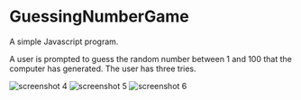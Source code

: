 # GuessingNumberGame

A simple Javascript program. 

A user is prompted to guess the random number between 1 and 100 that the computer has generated. The user has three tries. 

![screenshot 4](https://user-images.githubusercontent.com/26575291/31593410-7ab17792-b1fc-11e7-94d1-ec9d167f9778.png)
![screenshot 5](https://user-images.githubusercontent.com/26575291/31593409-79040626-b1fc-11e7-89b8-c675b387f2f1.png)
![screenshot 6](https://user-images.githubusercontent.com/26575291/31593405-774e55fc-b1fc-11e7-9c4e-e57c8488bc6d.png)

